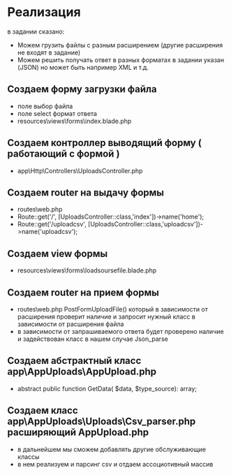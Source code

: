 # Реализация
в задании сказано:
 - Можем грузить файлы с разным расширением (другие расширения не входят в задание)
 - Можем решить получать ответ в разных форматах в задании указан (JSON) но может быть например XML и т.д.
 ## Создаем форму загрузки файла
 - поле выбор файла
 - поле select формат ответа
 - resources\views\forms\index.blade.php
 ## Создаем контроллер выводящий форму ( работающий с формой )
 - app\Http\Controllers\UploadsController.php
 ## Создаем router на выдачу формы
 - routes\web.php 
 - Route::get('/', [UploadsController::class,'index'])->name('home');
 - Route::get('/uploadcsv', [UploadsController::class,'uploadcsv'])->name('uploadcsv');
 ## Создаем view формы
 - resources\views\forms\loadsoursefile.blade.php 
 ## Создаем router на прием формы
 - routes\web.php PostFormUploadFile() который в зависимости от расширения проверит наличие и запросит нужный класс в зависимости от расширения файла
 - в зависимости от запрашиваемого ответа будет проверено наличие и задействован класс в нашем случае Json_parse
 ## Создаем абстрактный класс app\AppUploads\AppUpload.php
 - abstract public function GetData( $data, $type_source): array;
 ## Создаем класс app\AppUploads\Uploads\Csv_parser.php расширяющий AppUpload.php
 - в дальнейшем мы сможем добавлять другие обслуживающие классы
 - в нем реализуем и парсинг csv и отдаем ассоциотивный массив
   